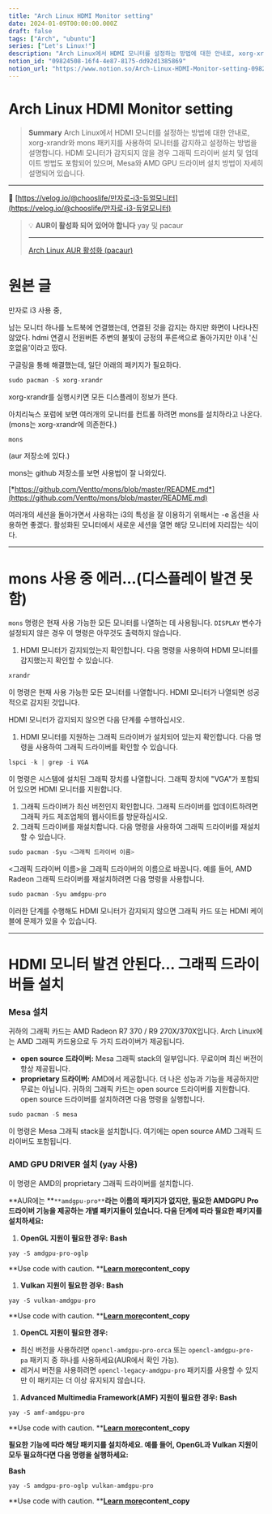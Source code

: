 ```yaml
---
title: "Arch Linux HDMI Monitor setting"
date: 2024-01-09T00:00:00.000Z
draft: false
tags: ["Arch", "ubuntu"]
series: ["Let's Linux!"]
description: "Arch Linux에서 HDMI 모니터를 설정하는 방법에 대한 안내로, xorg-xrandr와 mons 패키지를 사용하여 모니터를 감지하고 설정하는 방법을 설명합니다. HDMI 모니터가 감지되지 않을 경우 그래픽 드라이버 설치 및 업데이트 방법도 포함되어 있으며, Mesa와 AMD GPU 드라이버 설치 방법이 자세히 설명되어 있습니다."
notion_id: "09824508-16f4-4e87-8175-dd92d1385869"
notion_url: "https://www.notion.so/Arch-Linux-HDMI-Monitor-setting-0982450816f44e878175dd92d1385869"
---
```


# Arch Linux HDMI Monitor setting

> **Summary**
> Arch Linux에서 HDMI 모니터를 설정하는 방법에 대한 안내로, xorg-xrandr와 mons 패키지를 사용하여 모니터를 감지하고 설정하는 방법을 설명합니다. HDMI 모니터가 감지되지 않을 경우 그래픽 드라이버 설치 및 업데이트 방법도 포함되어 있으며, Mesa와 AMD GPU 드라이버 설치 방법이 자세히 설명되어 있습니다.

---

🔗 [https://velog.io/@chooslife/만자로-i3-듀얼모니터](https://velog.io/@chooslife/만자로-i3-듀얼모니터)

> 💡 **AUR이 활성화 되어 있어야 합니다**
> yay 및 pacaur
>
> ---
>
> [Arch Linux AUR 활성화 (pacaur)](https://www.notion.so/cb4ee06d30274b8598a0d84638fe1126) 
>
>

# 원본 글

만자로 i3 사용 중,

남는 모니터 하나를 노트북에 연결했는데, 연결된 것을 감지는 하지만 화면이 나타나진 않았다. hdmi 연결시 전원버튼 주변의 불빛이 긍정의 푸른색으로 돌아가지만 이내 '신호없음'이라고 떴다.

구글링을 통해 해결했는데, 일단 아래의 패키지가 필요하다.

```c++
sudo pacman -S xorg-xrandr
```

xorg-xrandr를 실행시키면 모든 디스플레이 정보가 뜬다.

아치리눅스 포럼에 보면 여러개의 모니터를 컨트롤 하려면 mons를 설치하라고 나온다. (mons는 xorg-xrandr에 의존한다.)

```c++
mons
```

(aur 저장소에 있다.)

mons는 github 저장소를 보면 사용법이 잘 나와있다.

[*https://github.com/Ventto/mons/blob/master/README.md*](https://github.com/Ventto/mons/blob/master/README.md)

여러개의 세션을 돌아가면서 사용하는 i3의 특성을 잘 이용하기 위해서는 -e 옵션을 사용하면 좋겠다. 활성화된 모니터에서 새로운 세션을 열면 해당 모니터에 자리잡는 식이다.

---

# mons 사용 중 에러…(디스플레이 발견 못함)

`mons` 명령은 현재 사용 가능한 모든 모니터를 나열하는 데 사용됩니다. `DISPLAY` 변수가 설정되지 않은 경우 이 명령은 아무것도 출력하지 않습니다.

1. HDMI 모니터가 감지되었는지 확인합니다. 다음 명령을 사용하여 HDMI 모니터를 감지했는지 확인할 수 있습니다.
```c++
xrandr
```

이 명령은 현재 사용 가능한 모든 모니터를 나열합니다. HDMI 모니터가 나열되면 성공적으로 감지된 것입니다.

HDMI 모니터가 감지되지 않으면 다음 단계를 수행하십시오.

1. HDMI 모니터를 지원하는 그래픽 드라이버가 설치되어 있는지 확인합니다. 다음 명령을 사용하여 그래픽 드라이버를 확인할 수 있습니다.
```c++
lspci -k | grep -i VGA
```

이 명령은 시스템에 설치된 그래픽 장치를 나열합니다. 그래픽 장치에 "VGA"가 포함되어 있으면 HDMI 모니터를 지원합니다.

1. 그래픽 드라이버가 최신 버전인지 확인합니다. 그래픽 드라이버를 업데이트하려면 그래픽 카드 제조업체의 웹사이트를 방문하십시오.
1. 그래픽 드라이버를 재설치합니다. 다음 명령을 사용하여 그래픽 드라이버를 재설치할 수 있습니다.
```c++
sudo pacman -Syu <그래픽 드라이버 이름>
```

<그래픽 드라이버 이름>을 그래픽 드라이버의 이름으로 바꿉니다. 예를 들어, AMD Radeon 그래픽 드라이버를 재설치하려면 다음 명령을 사용합니다.

```c++
sudo pacman -Syu amdgpu-pro
```

이러한 단계를 수행해도 HDMI 모니터가 감지되지 않으면 그래픽 카드 또는 HDMI 케이블에 문제가 있을 수 있습니다.

---

# HDMI 모니터 발견 안된다… 그래픽 드라이버들 설치

### Mesa 설치

귀하의 그래픽 카드는 AMD Radeon R7 370 / R9 270X/370X입니다. Arch Linux에는 AMD 그래픽 카드용으로 두 가지 드라이버가 제공됩니다.

- **open source 드라이버:** Mesa 그래픽 stack의 일부입니다. 무료이며 최신 버전이 항상 제공됩니다.
- **proprietary 드라이버:** AMD에서 제공합니다. 더 나은 성능과 기능을 제공하지만 무료는 아닙니다.
귀하의 그래픽 카드는 open source 드라이버를 지원합니다. open source 드라이버를 설치하려면 다음 명령을 실행합니다.

```c++
sudo pacman -S mesa
```

이 명령은 Mesa 그래픽 stack을 설치합니다. 여기에는 open source AMD 그래픽 드라이버도 포함됩니다.

### AMD GPU DRIVER 설치 (yay 사용)

이 명령은 AMD의 proprietary 그래픽 드라이버를 설치합니다.

**AUR에는 **`**amdgpu-pro**`**라는 이름의 패키지가 없지만, 필요한 AMDGPU Pro 드라이버 기능을 제공하는 개별 패키지들이 있습니다.  다음 단계에 따라 필요한 패키지를 설치하세요:**

1. **OpenGL 지원이 필요한 경우:**
  **Bash**

```plain text
yay -S amdgpu-pro-oglp

```

  **Use code with caution. **[**Learn more**](https://bard.google.com/faq#coding)**content_copy**

1. **Vulkan 지원이 필요한 경우:**
  **Bash**

```plain text
yay -S vulkan-amdgpu-pro

```

  **Use code with caution. **[**Learn more**](https://bard.google.com/faq#coding)**content_copy**

1. **OpenCL 지원이 필요한 경우:**
  - 최신 버전을 사용하려면 `opencl-amdgpu-pro-orca` 또는 `opencl-amdgpu-pro-pa` 패키지 중 하나를 사용하세요(AUR에서 확인 가능).
  - 레거시 버전을 사용하려면 `opencl-legacy-amdgpu-pro` 패키지를 사용할 수 있지만 이 패키지는 더 이상 유지되지 않습니다.
1. **Advanced Multimedia Framework(AMF) 지원이 필요한 경우:**
  **Bash**

```plain text
yay -S amf-amdgpu-pro

```

  **Use code with caution. **[**Learn more**](https://bard.google.com/faq#coding)**content_copy**

**필요한 기능에 따라 해당 패키지를 설치하세요. 예를 들어, OpenGL과 Vulkan 지원이 모두 필요하다면 다음 명령을 실행하세요:**

**Bash**

```plain text
yay -S amdgpu-pro-oglp vulkan-amdgpu-pro

```

**Use code with caution. **[**Learn more**](https://bard.google.com/faq#coding)**content_copy**

